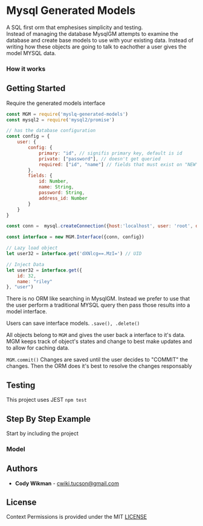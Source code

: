 # Mysql Generated Models
A SQL first orm that emphesises simplicity and testing.  
Instead of managing the database MysqlGM attempts to examine the database and create base models to use with 
your existing data. Instead of writing how these objects are going to talk to eachother a user gives the model MYSQL data.

### How it works

## Getting Started
Require the generated models interface
```js
const MGM = require('myslq-generated-models')
const mysql2 = require('mysql2/promise')

// has the database configuration
const config = {
    user: {
        config: {
            primary: "id", // signifis primary key, default is id
            private: ["password"], // doesn't get queried
            required: ["id", "name"] // fields that must exist on "NEW"
        },
        fields: {
            id: Number,
            name: String,
            password: String,
            address_id: Number
        }
    }
}

const conn =  mysql.createConnection({host:'localhost', user: 'root', database: 'test'})

const interface = new MGM.Interface({conn, config})

// Lazy load object
let user32 = interface.get('dXNlcg==.MzI=') // UID

// Inject Data
let user32 = interface.get({
    id: 32,
    name: "riley"
}, "user")
```
There is no ORM like searching in MysqlGM. Instead we prefer to use that the user perform a traditional MYSQL query 
then pass those results into a model interface.

Users can save interface models. `.save(), .delete()`

All objects belong to `MGM` and gives the user back a interface to it's data. 
MGM keeps track of object's states and change to best make updates and to allow for caching data.

`MGM.commit()` Changes are saved until the user decides to "COMMIT" the changes. Then the ORM does it's best to 
resolve the changes responsably

## Testing
This project uses JEST `npm test`

## Step By Step Example
Start by including the project

### Model

## Authors
* **Cody Wikman** - <cwiki.tucson@gmail.com>

## License
Context Permissions is provided under the MIT [LICENSE](LICENSE)
